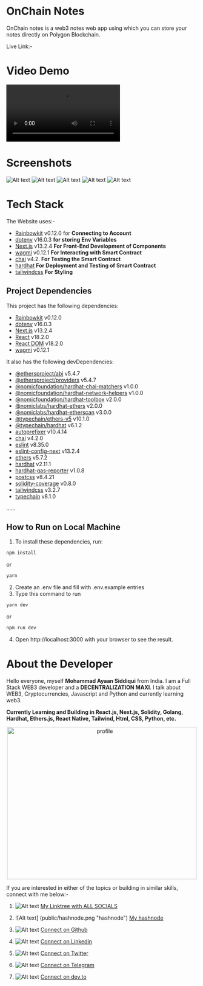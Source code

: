 # OnChain Notes
OnChain notes is a web3 notes web app using which you can store your notes directly on Polygon Blockchain.

Live Link:- 

# Video Demo
<video src="public/.mp4" controls="controls" style="max-width: 730px;"> </video>

# Screenshots
![Alt text](public/pic5.png "5")
![Alt text](public/pic1.png "1")
![Alt text](public/pic2.png "2")
![Alt text](public/pic3.png "3")
![Alt text](public/pic4.png "4")


# Tech Stack
The Website uses:-
- [Rainbowkit](https://www.npmjs.com/package/@rainbow-me/rainbowkit) v0.12.0 for **Connecting to Account** 
- [dotenv](https://www.npmjs.com/package/dotenv) v16.0.3 **for storing Env Variables**
- [Next.js](https://nextjs.org/) v13.2.4 **For Front-End Development of Components**
- [wagmi](https://www.npmjs.com/package/wagmi) v0.12.1 **For Interacting with Smart Contract**
- [chai](https://www.npmjs.com/package/chai) v4.2. **For Testing the Smart Contract**
- [hardhat](https://www.npmjs.com/package/hardhat) **For Deployment and Testing of Smart Contract**
- [tailwindcss](https://www.npmjs.com/package/tailwindcss) **For Styling**

## Project Dependencies

This project has the following dependencies:
- [Rainbowkit](https://www.npmjs.com/package/@rainbow-me/rainbowkit) v0.12.0
- [dotenv](https://www.npmjs.com/package/dotenv) v16.0.3
- [Next.js](https://nextjs.org/) v13.2.4
- [React](https://reactjs.org/) v18.2.0
- [React DOM](https://reactjs.org/docs/react-dom.html) v18.2.0
- [wagmi](https://www.npmjs.com/package/wagmi) v0.12.1

It also has the following devDependencies:
- [@ethersproject/abi](https://www.npmjs.com/package/@ethersproject/abi) v5.4.7
- [@ethersproject/providers](https://www.npmjs.com/package/@ethersproject/providers) v5.4.7
- [@nomicfoundation/hardhat-chai-matchers](https://www.npmjs.com/package/@nomicfoundation/hardhat-chai-matchers) v1.0.0
- [@nomicfoundation/hardhat-network-helpers](https://www.npmjs.com/package/@nomicfoundation/hardhat-network-helpers) v1.0.0
- [@nomicfoundation/hardhat-toolbox](https://www.npmjs.com/package/@nomicfoundation/hardhat-toolbox) v2.0.0
- [@nomiclabs/hardhat-ethers](https://www.npmjs.com/package/@nomiclabs/hardhat-ethers) v2.0.0
- [@nomiclabs/hardhat-etherscan](https://www.npmjs.com/package/@nomiclabs/hardhat-etherscan) v3.0.0
- [@typechain/ethers-v5](https://www.npmjs.com/package/@typechain/ethers-v5) v10.1.0
- [@typechain/hardhat](https://www.npmjs.com/package/@typechain/hardhat) v6.1.2
- [autoprefixer](https://www.npmjs.com/package/autoprefixer) v10.4.14
- [chai](https://www.npmjs.com/package/chai) v4.2.0
- [eslint](https://www.npmjs.com/package/eslint) v8.35.0
- [eslint-config-next](https://www.npmjs.com/package/eslint-config-next) v13.2.4
- [ethers](https://www.npmjs.com/package/ethers) v5.7.2
- [hardhat](https://www.npmjs.com/package/hardhat) v2.11.1
- [hardhat-gas-reporter](https://www.npmjs.com/package/hardhat-gas-reporter) v1.0.8
- [postcss](https://www.npmjs.com/package/postcss) v8.4.21
- [solidity-coverage](https://www.npmjs.com/package/solidity-coverage) v0.8.0
- [tailwindcss](https://www.npmjs.com/package/tailwindcss) v3.2.7
- [typechain](https://www.npmjs.com/package/typechain) v8.1.0

......

## How to Run on Local Machine

1. To install these dependencies, run:
```bash
npm install
```
or 
```bash
yarn
```
2. Create an .env file and fill with .env.example entries
3. Type this command to run
```bash
yarn dev
```
or 
```bash
npm run dev
```
4. Open http://localhost:3000 with your browser to see the result.

# About the Developer

Hello everyone, myself **Mohammad Ayaan Siddiqui** from India. I am a Full Stack WEB3 developer and a **DECENTRALIZATION MAXI**. I talk about WEB3, Cryptocurrencies, Javascript and Python and currently learning web3.

**Currently Learning and Building in React.js, Next.js, Solidity, Golang, Hardhat, Ethers.js, React Native, Tailwind, Html, CSS, Python, etc.**

<p align="center">
<img src="./public/profile.jpg" alt="profile" style="height: 400px; width:500px;"/>
</p>

If you are interested in either of the topics or building in similar skills, connect with me below:-

1. ![Alt text](public/linktree.png "linktree") [My Linktree with ALL SOCIALS](https://linktr.ee/ayaaneth)

2. ![Alt text] (public/hashnode.png "hashnode") [My hashnode](https://moayaan.hashnode.dev/)

3. ![Alt text](public/github.png "github") [Connect on Github](https://github.com/moayaan1911)

4. ![Alt text](public/linkedin.png "linkedin") [Connect on Linkedin](www.linkedin.com/in/ayaaneth)

5. ![Alt text](public/twitter.png "twitter") [Connect on Twitter](https://www.twitter.com/usdisshitcoin)

6. ![Alt text](public/telegram.png "telegram") [Connect on Telegram](https://t.me/usdisshitcoin)

7. ![Alt text](public/dev.png "dev") [Connect on dev.to](https://dev.to/moayaan1911)